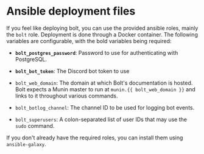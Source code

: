# Ansible deployment files

If you feel like deploying bolt, you can use the provided ansible roles, mainly
the `bolt` role.  Deployment is done through a Docker container.  The following
variables are configurable, with the bold variables being required:

- **`bolt_postgres_password`**: Password to use for authenticating with
  PostgreSQL.

- **`bolt_bot_token`**: The Discord bot token to use

- `bolt_web_domain`: The domain at which Bolt's documentation is hosted. Bolt
  expects a Munin master to run at `munin.{{ bolt_web_domain }}` and links to it
  throughout various commands.

- `bolt_botlog_channel`: The channel ID to be used for logging bot events.

- `bolt_superusers`: A colon-separated list of user IDs that may use the `sudo`
  command.

If you don't already have the required roles, you can install them using `ansible-galaxy`.

<!-- vim: set textwidth=80 sw=2 ts=2: -->
